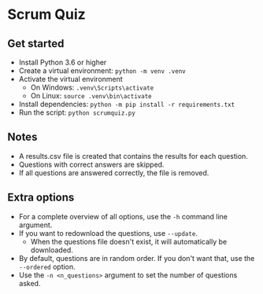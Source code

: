# Scrum Quiz

## Get started
- Install Python 3.6 or higher
- Create a virtual environment: `python -m venv .venv`
- Activate the virtual environment
    - On Windows: `.venv\Scripts\activate`
    - On Linux: `source .venv\bin\activate`
- Install dependencies: `python -m pip install -r requirements.txt`
- Run the script: `python scrumquiz.py`

## Notes
- A results.csv file is created that contains the results for each question.
- Questions with correct answers are skipped.
- If all questions are answered correctly, the file is removed.

## Extra options
- For a complete overview of all options, use the `-h` command line argument.
- If you want to redownload the questions, use `--update`.
    - When the questions file doesn't exist, it will automatically be downloaded.
- By default, questions are in random order. If you don't want that, use the `--ordered` option.
- Use the `-n <n_questions>` argument to set the number of questions asked.
